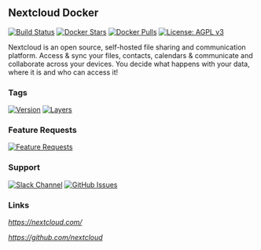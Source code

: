 [travis_logo]: https://travis-ci.org/stlouisn/nextcloud_docker.svg?branch=master
[travis_url]: https://travis-ci.org/stlouisn/nextcloud_docker
[docker_stars_logo]: https://img.shields.io/docker/stars/stlouisn/nextcloud.svg
[docker_pulls_logo]: https://img.shields.io/docker/pulls/stlouisn/nextcloud.svg
[docker_hub_url]: https://hub.docker.com/r/stlouisn/nextcloud
[microbadger_url]: https://microbadger.com/images/stlouisn/nextcloud
[feathub_data]: http://feathub.com/stlouisn/nextcloud_docker?format=svg
[feathub_url]: http://feathub.com/stlouisn/nextcloud_docker
[issues_url]: https://github.com/stlouisn/nextcloud_docker/issues
[slack_url]: https://stlouisn.slack.com/messages/CBRNYGY3V

## Nextcloud Docker

[![Build Status][travis_logo]][travis_url]
[![Docker Stars][docker_stars_logo]][docker_hub_url]
[![Docker Pulls][docker_pulls_logo]][docker_hub_url]
[![License: AGPL v3](https://img.shields.io/badge/License-AGPL%20v3-blue.svg)](https://www.gnu.org/licenses/agpl-3.0)

Nextcloud is an open source, self-hosted file sharing and communication platform. Access & sync your files, contacts, calendars & communicate and collaborate across your devices. You decide what happens with your data, where it is and who can access it!

### Tags

[![Version](https://images.microbadger.com/badges/version/stlouisn/nextcloud.svg)][microbadger_url]
[![Layers](https://images.microbadger.com/badges/image/stlouisn/nextcloud.svg)][microbadger_url]

### Feature Requests

[![Feature Requests][feathub_data]][feathub_url]

### Support

[![Slack Channel](https://img.shields.io/badge/-message-no.svg?colorA=a7a7a7&colorB=3eb991&logo=slack&logoWidth=14)][slack_url]
[![GitHub Issues](https://img.shields.io/badge/-issues-no.svg?colorA=a7a7a7&colorB=e01563&logo=github&logoWidth=14)][issues_url]

### Links

*https://nextcloud.com/*

*https://github.com/nextcloud*
